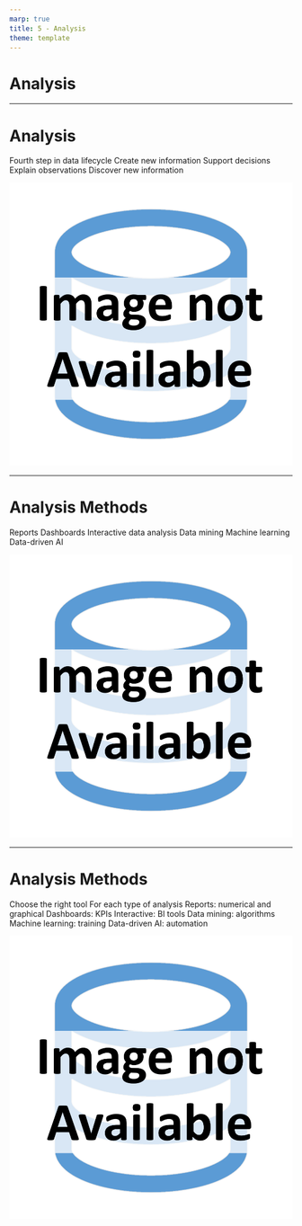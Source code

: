 ```yaml
---
marp: true
title: 5 - Analysis
theme: template
---
```


<!-- _class: title-only -->

# Analysis

---

<!-- _class: title-two-content-left -->

# Analysis

Fourth step in data lifecycle
Create new information
Support decisions
Explain observations
Discover new information

![image An icon of a magnifying glass in a minimalist style](images/placeholder.png)

---

<!-- _class: title-two-content-left-center -->

# Analysis Methods

Reports
Dashboards
Interactive data analysis
Data mining
Machine learning
Data-driven AI

![image An icon of a graph in a minimalist style](images/placeholder.png)

---

<!-- _class: title-two-content-left-center -->

# Analysis Methods

Choose the right tool
For each type of analysis
Reports: numerical and graphical
Dashboards: KPIs
Interactive: BI tools
Data mining: algorithms
Machine learning: training
Data-driven AI: automation

![image An icon of a toolbox in a minimalist style](images/placeholder.png)